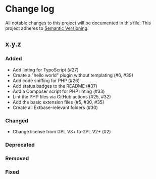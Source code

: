 # Change log

All notable changes to this project will be documented in this file.
This project adheres to [Semantic Versioning](https://semver.org/).

## x.y.z

### Added
- Add linting for TypoScript (#27)
- Create a "hello world" plugin without templating (#6, #39)
- Add code sniffing for PHP (#26)
- Add status badges to the README (#37)
- Add a Composer script for PHP linting (#33)
- Lint the PHP files via GitHub actions (#25, #32)
- Add the basic extension files (#5, #30, #35)
- Create all Extbase-relevant folders (#30)

### Changed
- Change license from GPL V3+ to GPL V2+ (#2)

### Deprecated

### Removed

### Fixed
